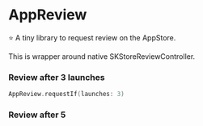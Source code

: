 # AppReview

⭐️ A tiny library to request review on the AppStore.

This is wrapper around native SKStoreReviewController.

### Review after 3 launches
```swift
AppReview.requestIf(launches: 3)
```

### Review after 5